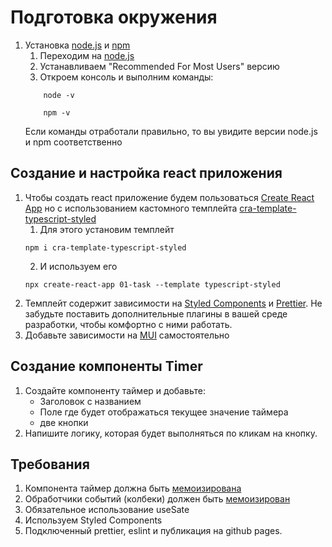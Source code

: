 # Подготовка окружения
1. Установка [node.js](https://nodejs.org/en) и [npm](https://www.npmjs.com/)
    1. Переходим на [node.js](https://nodejs.org/en)
    2. Устанавливаем "Recommended For Most Users" версию
    3. Откроем консоль и выполним команды:
    ```
        node -v
    ```
    ```
        npm -v
    ```
   Если команды отработали правильно, то вы увидите версии node.js и npm соответственно

## Создание и настройка react приложения

1. Чтобы создать react приложение будем пользоваться [Create React App](https://create-react-app.dev/) но с использованием кастомного темплейта [cra-template-typescript-styled](https://www.npmjs.com/package/cra-template-typescript-styled)
    1. Для этого установим темплейт
   ```
   npm i cra-template-typescript-styled
   ```
    2. И используем его
   ```
   npx create-react-app 01-task --template typescript-styled
   ```
2. Темплейт содержит зависимости на [Styled Components](https://styled-components.com/) и [Prettier](https://prettier.io/). Не забудьте поставить дополнительные плагины в вашей среде разработки, чтобы комфортно с ними работать.
3. Добавьте зависимости на [MUI](https://mui.com/) самостоятельно

## Создание компоненты Timer
1. Создайте компоненту таймер и добавьте: 
   - Заголовок с названием
   - Поле где будет отображаться текущее значение таймера
   - две кнопки
2. Напишите логику, которая будет выполняться по кликам на кнопку.

## Требования
1. Компонента таймер должна быть [мемоизирована](https://ru.reactjs.org/docs/react-api.html#reactmemo)
2. Обработчики событий (колбеки) должен быть [мемоизирован](https://ru.reactjs.org/docs/hooks-reference.html#usecallback)
3. Обязательное использование useSate
4. Используем Styled Components
5. Подключенный prettier, eslint и публикация на github pages.
